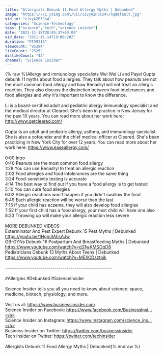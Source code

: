 ```yaml
---
title: "Allergists Debunk 11 Food Allergy Myths | Debunked"
image: "https:\/\/i.ytimg.com\/vi\/civyA2P3Cs4\/hqdefault.jpg"
vid_id: "civyA2P3Cs4"
categories: "Science-Technology"
tags: ["science","tech","science insider"]
date: "2021-11-18T20:05:37+03:00"
vid_date: "2021-11-14T19:00:20Z"
duration: "PT9M21S"
viewcount: "95284"
likeCount: "2525"
dislikeCount: "43"
channel: "Science Insider"
---
```

{% raw %}Allergy and immunology specialists Wei Wei Li and Payel Gupta debunk 11 myths about food allergies. They talk about how peanuts are not the most common food allergy and how Benadryl will not treat an allergic reaction. They also discuss the distinction between food intolerances and food allergies and why it's important to know the difference. <br /><br />Li is a board-certified adult and pediatric allergy immunology specialist and the medical director at Cleared. She's been in practice in New Jersey for the past 10 years. You can read more about her work here: <a rel="nofollow" target="blank" href="http://www.getcleared.com/">http://www.getcleared.com/</a> <br /><br />Gupta is an adult and pediatric allergy, asthma, and immunology specialist. She is also a cofounder and the chief medical officer at Cleared. She's been practicing in New York City for over 12 years. You can read more about her work here: <a rel="nofollow" target="blank" href="https://www.easeallergy.com/">https://www.easeallergy.com/</a> <br /><br />0:00 Intro<br />0:40 Peanuts are the most common food allergy<br />1:28 You can use Benadryl to treat an allergic reaction<br />2:02 Food allergies and food intolerances are the same thing<br />3:24 Food-sensitivity testing is accurate <br />4:14 The best way to find out if you have a food allergy is to get tested<br />5:10 You can cure food allergies<br />6:02 Allergic reactions won't happen if you didn't swallow the food<br />6:49 Each allergic reaction will be worse than the last<br />7:15 If your child has eczema, they will also develop food allergies<br />7:52 If your first child has a food allergy, your next child will have one also  <br />8:23 Throwing up will make your allergic reaction less severe<br /><br />MORE DEBUNKED VIDEOS:<br />Exterminator And Pest Expert Debunk 15 Pest Myths | Debunked<br /><a rel="nofollow" target="blank" href="https://youtu.be/1Hgm3AhsAJw">https://youtu.be/1Hgm3AhsAJw</a><br />OB-GYNs Debunk 16 Postpartum And Breastfeeding Myths | Debunked<br /><a rel="nofollow" target="blank" href="https://www.youtube.com/watch?v=cD1wKMSOqD8">https://www.youtube.com/watch?v=cD1wKMSOqD8</a><br />Pediatricians Debunk 13 Myths About Teens | Debunked<br /><a rel="nofollow" target="blank" href="https://www.youtube.com/watch?v=MEXCDsztoik">https://www.youtube.com/watch?v=MEXCDsztoik</a><br /><br />------------------------------------------------------<br /><br />#Allergies #Debunked #ScienceInsider<br /><br />Science Insider tells you all you need to know about science: space, medicine, biotech, physiology, and more. <br /><br />Visit us at: <a rel="nofollow" target="blank" href="https://www.businessinsider.com">https://www.businessinsider.com</a><br />Science Insider on Facebook: <a rel="nofollow" target="blank" href="https://www.facebook.com/BusinessInsi...">https://www.facebook.com/BusinessInsi...</a><br />Science Insider on Instagram: <a rel="nofollow" target="blank" href="https://www.instagram.com/science_ins...">https://www.instagram.com/science_ins...</a><br />Business Insider on Twitter: <a rel="nofollow" target="blank" href="https://twitter.com/businessinsider">https://twitter.com/businessinsider</a><br />Tech Insider on Twitter: <a rel="nofollow" target="blank" href="https://twitter.com/techinsider">https://twitter.com/techinsider</a><br /><br />Allergists Debunk 11 Food Allergy Myths | Debunked{% endraw %}
